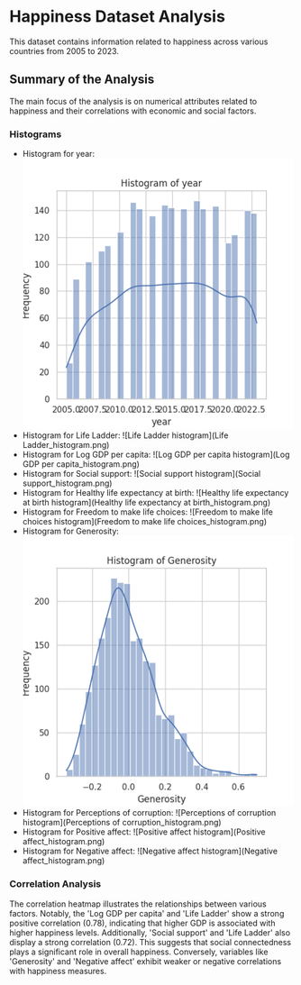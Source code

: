 # Happiness Dataset Analysis
This dataset contains information related to happiness across various countries from 2005 to 2023.

## Summary of the Analysis
The main focus of the analysis is on numerical attributes related to happiness and their correlations with economic and social factors.

### Histograms
- Histogram for year: ![year histogram](year_histogram.png)
- Histogram for Life Ladder: ![Life Ladder histogram](Life Ladder_histogram.png)
- Histogram for Log GDP per capita: ![Log GDP per capita histogram](Log GDP per capita_histogram.png)
- Histogram for Social support: ![Social support histogram](Social support_histogram.png)
- Histogram for Healthy life expectancy at birth: ![Healthy life expectancy at birth histogram](Healthy life expectancy at birth_histogram.png)
- Histogram for Freedom to make life choices: ![Freedom to make life choices histogram](Freedom to make life choices_histogram.png)
- Histogram for Generosity: ![Generosity histogram](Generosity_histogram.png)
- Histogram for Perceptions of corruption: ![Perceptions of corruption histogram](Perceptions of corruption_histogram.png)
- Histogram for Positive affect: ![Positive affect histogram](Positive affect_histogram.png)
- Histogram for Negative affect: ![Negative affect histogram](Negative affect_histogram.png)

### Correlation Analysis
The correlation heatmap illustrates the relationships between various factors. Notably, the 'Log GDP per capita' and 'Life Ladder' show a strong positive correlation (0.78), indicating that higher GDP is associated with higher happiness levels.
Additionally, 'Social support' and 'Life Ladder' also display a strong correlation (0.72). This suggests that social connectedness plays a significant role in overall happiness.
Conversely, variables like 'Generosity' and 'Negative affect' exhibit weaker or negative correlations with happiness measures.
